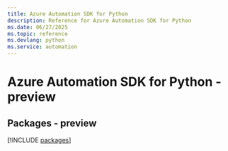 ```yaml
---
title: Azure Automation SDK for Python
description: Reference for Azure Automation SDK for Python
ms.date: 06/27/2025
ms.topic: reference
ms.devlang: python
ms.service: automation
---
```

# Azure Automation SDK for Python - preview
## Packages - preview
[!INCLUDE [packages](automation-index.md)]
